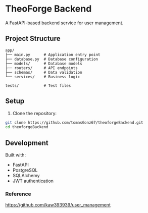 # TheoForge Backend

A FastAPI-based backend service for user management.

## Project Structure
```
app/
├── main.py      # Application entry point
├── database.py  # Database configuration
├── models/      # Database models
├── routers/     # API endpoints
├── schemas/     # Data validation
└── services/    # Business logic

tests/           # Test files
```

## Setup

1. Clone the repository:
```bash
git clone https://github.com/tomasGonz67/theoforgeBackend.git
cd theoforgeBackend
```

## Development

Built with:
- FastAPI
- PostgreSQL
- SQLAlchemy
- JWT authentication 

### Reference
https://github.com/kaw393939/user_management
